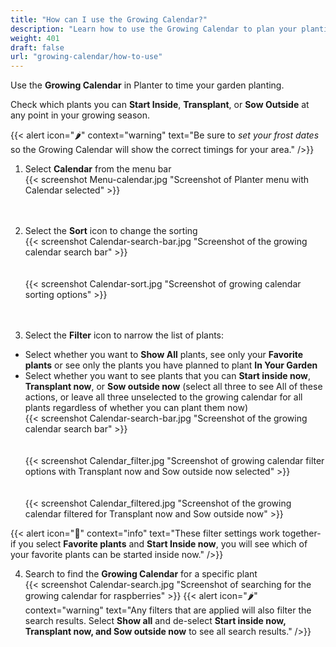 ```yaml
---
title: "How can I use the Growing Calendar?"
description: "Learn how to use the Growing Calendar to plan your plantings"
weight: 401
draft: false
url: "growing-calendar/how-to-use"
---
```


Use the **Growing Calendar** in Planter to time your garden planting.

Check which plants you can **Start Inside**, **Transplant**, or **Sow Outside** at any point in your growing season.

{{< alert icon="🌶️" context="warning" text="Be sure to *set your frost dates* so the Growing Calendar will show the correct timings for your area." />}}

1. Select **Calendar** from the menu bar<br />
{{< screenshot Menu-calendar.jpg "Screenshot of Planter menu with Calendar selected" >}}<br /><br /><br />

2. Select the **Sort** icon to change the sorting<br />
{{< screenshot Calendar-search-bar.jpg "Screenshot of the growing calendar search bar" >}}<br /><br /><br />
{{< screenshot Calendar-sort.jpg "Screenshot of growing calendar sorting options" >}}<br /><br /><br />

3. Select the **Filter** icon to narrow the list of plants:<br />
- Select whether you want to **Show All** plants, see only your **Favorite plants** or see only the plants you have planned to plant **In Your Garden**<br />
- Select whether you want to see plants that you can **Start inside now**, **Transplant now**, or **Sow outside now** (select all three to see All of these actions, or leave all three unselected to the growing calendar for all plants regardless of whether you can plant them now)<br />
{{< screenshot Calendar-search-bar.jpg "Screenshot of the growing calendar search bar" >}}<br /><br /><br />
{{< screenshot Calendar_filter.jpg "Screenshot of growing calendar filter options with Transplant now and Sow outside now selected" >}}<br /><br /><br />
{{< screenshot Calendar_filtered.jpg "Screenshot of the growing calendar filtered for Transplant now and Sow outside now" >}}

{{< alert icon="🍐" context="info" text="These filter settings work together- if you select **Favorite plants** and **Start Inside now**, you will see which of your favorite plants can be started inside now." />}}

4. Search to find the **Growing Calendar** for a specific plant<br />
{{< screenshot Calendar-search.jpg "Screenshot of searching for the growing calendar for raspberries" >}}
{{< alert icon="🌶️" context="warning" text="Any filters that are applied will also filter the search results. Select **Show all** and de-select **Start inside now, Transplant now, and Sow outside now** to see all search results." />}}
